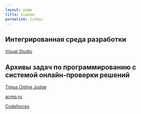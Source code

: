 ```yaml
---
layout: page
title: Ссылки
permalink: links/
---
```

## Интегрированная среда разработки
[Visual Studio](https://visualstudio.microsoft.com/ru/vs/) 

## Архивы задач по программированию с системой онлайн-проверки решений
[Timus Online Judge](http://acm.timus.ru) 

[acmp.ru](https://acmp.ru)

[Codeforces](https://codeforces.com)
